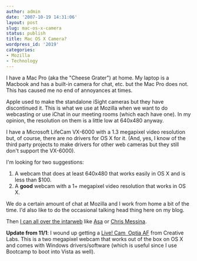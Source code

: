 ```yaml
---
author: admin
date: '2007-10-19 14:31:06'
layout: post
slug: mac-os-x-camera
status: publish
title: Mac OS X Camera?
wordpress_id: '2019'
categories:
- Mozilla
- Technology
---
```

I have a Mac Pro (aka the "Cheese Grater") at home. My laptop is a Macbook and has a built-in camera for chat, etc. but the Mac Pro does not. This has caused me no end of annoyances at times.

Apple used to make the standalone iSight cameras but they have discontinued it. This is what we use at Mozilla when we want to do webcasting or use iChat in our meeting rooms (which each have one). In my opinion, the resolution on them is a little low at 640x480 anyway.

I have a Microsoft LifeCam VX-6000 with a 1.3 megapixel video resolution but, of course, there are no drivers for OS X for it. (And, yes, I know of the third party projects to make drivers for other web cameras but they still don't support the VX-6000).

I'm looking for two suggestions:
<ol>
	<li>A webcam that does at least 640x480 that works easily in OS X and is less than $100.</li>
	<li>A <strong>good</strong> webcam with a 1+ megapixel video resolution that works in OS X.</li>
</ol>
We do a certain amount of chat at Mozilla and I work from home a bit of the time. I'd also like to do the occasional talking head thing here on my blog.

Then <a href="/2007/10/18/web-20-live-cam-whoring-and-you/">I can all over the intarweb</a> like <a href="http://weblogs.mozillazine.org/asa/">Asa</a> or <a href="http://factoryjoe.com/blog/2007/05/10/thoughts-on-mozilla/">Chris Messina</a>.

<strong>Update from 11/1</strong>: I wound up getting a <a href="http://www.creative.com/products/product.asp?category=218&amp;subcategory=219&amp;product=16425&amp;bypass=1">Live! Cam  Optia AF</a> from Creative Labs. This is a two megapixel webcam that works out of the box on OS X and comes with Windows drivers/software (which is useful since I use Bootcamp to boot into Vista as well).

